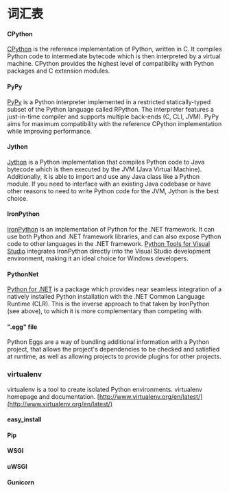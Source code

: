 # 词汇表

#### CPython
[CPython](http://www.python.org/) is the reference implementation of Python, written in C. It compiles Python code to intermediate bytecode which is then interpreted by a virtual machine. CPython provides the highest level of compatibility with Python packages and C extension modules.

#### PyPy
[PyPy](http://pypy.org/) is a Python interpreter implemented in a restricted statically-typed subset of the Python language called RPython. The interpreter features a just-in-time compiler and supports multiple back-ends (C, CLI, JVM).
PyPy aims for maximum compatibility with the reference CPython implementation while improving performance.

#### Jython
[Jython](http://www.jython.org/) is a Python implementation that compiles Python code to Java bytecode which is then executed by the JVM (Java Virtual Machine). Additionally, it is able to import and use any Java class like a Python module.
If you need to interface with an existing Java codebase or have other reasons to need to write Python code for the JVM, Jython is the best choice.

#### IronPython
[IronPython](http://ironpython.net/) is an implementation of Python for the .NET framework. It can use both Python and .NET framework libraries, and can also expose Python code to other languages in the .NET framework.
[Python Tools for Visual Studio](http://ironpython.net/tools/) integrates IronPython directly into the Visual Studio development environment, making it an ideal choice for Windows developers.

#### PythonNet
[Python for .NET](http://pythonnet.github.io/) is a package which provides near seamless integration of a natively installed Python installation with the .NET Common Language Runtime (CLR). This is the inverse approach to that taken by IronPython (see above), to which it is more complementary than competing with.

#### ".egg" file
Python Eggs are a way of bundling additional information with a Python project, that allows the project's dependencies to be checked and satisfied at runtime, as well as allowing projects to provide plugins for other projects.

### virtualenv
virtualenv is a tool to create isolated Python environments. virtualenv homepage and documentation. [http://www.virtualenv.org/en/latest/](http://www.virtualenv.org/en/latest/)

#### easy_install

#### Pip

#### WSGI

#### uWSGI

#### Gunicorn